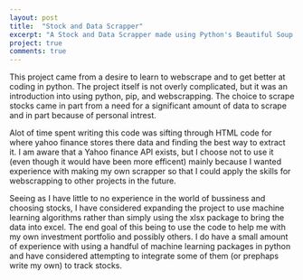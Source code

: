 ```yaml
---
layout: post
title:  "Stock and Data Scrapper"
excerpt: "A Stock and Data Scrapper made using Python's Beautiful Soup "
project: true
comments: true
---
```


This project came from a desire to learn to webscrape and to get better at coding in python. The project itself is not overly complicated,
but it was an introduction into using python, pip, and webscrapping. The choice to scrape stocks came in part from a need for a significant
amount of data to scrape and in part because of personal intrest. 

Alot  of time spent writing this code was sifting through HTML code for where yahoo finance stores there data and finding the best way to 
extract it. I am aware that a Yahoo finance API exists, but I choose not to use it (even though it would have been more efficent) mainly
because I wanted experience with making my own scrapper so that I could apply the skills for webscrapping to other projects in the future. 

Seeing as I have little to no experience in the world of bussiness and choosing stocks, I have considered expanding the project to use 
machine learning algorithms rather than simply using the xlsx package to bring the data into excel. The end goal of this being to use the 
code to help me with my own investment portfolio and possibly others. I do have a small amount of experience with using a handful of 
machine learning packages in python and have considered attempting to integrate some of them (or prephaps write my own) to track stocks. 

